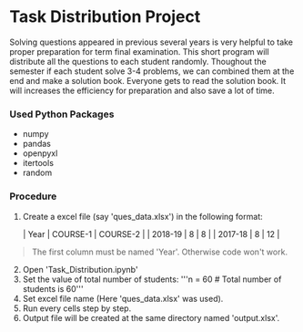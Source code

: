 # Task Distribution Project

Solving questions appeared in previous several years is very helpful to take proper preparation for term final examination. This short program will distribute all the questions to each student randomly. Thoughout the semester if each student solve 3-4 problems, we can combined them at the end and make a solution book. Everyone gets to read the solution book. It will increases the efficiency for preparation and also save a lot of time.

### Used Python Packages

* numpy
* pandas
* openpyxl
* itertools
* random

### Procedure

1. Create a excel file (say 'ques_data.xlsx') in the following format:

    |   Year    |   COURSE-1    |   COURSE-2    |
    |   2018-19 |       8       |       8       |
    |   2017-18 |       8       |       12      |

> The first column must be named 'Year'. Otherwise code won't work.

2. Open 'Task_Distribution.ipynb'
3. Set the value of total number of students:
    '''n = 60  # Total number of students is 60'''
4. Set excel file name (Here 'ques_data.xlsx' was used).
5. Run every cells step by step.
6. Output file will be created at the same directory named 'output.xlsx'. 


